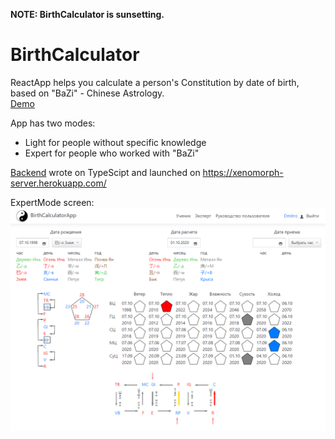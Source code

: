 **NOTE: BirthCalculator is sunsetting.**
# BirthCalculator

ReactApp helps you calculate a person's Constitution by date of birth, based on "BaZi" - Chinese Astrology.     
[Demo](https://birth.netlify.app/)

App has two modes: 
- Light for people without specific knowledge
- Expert for people who worked with "BaZi"

[Backend](https://github.com/kdaadk/birth-backend) wrote on TypeScipt and launched on https://xenomorph-server.herokuapp.com/   

ExpertMode screen:
![BirthCalculator](https://github.com/kdaadk/birth-frontend/blob/master/src/images/screen-app.png?raw=true)
